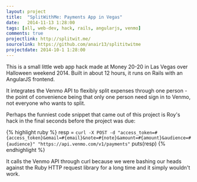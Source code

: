 ```yaml
---
layout: project
title:  "SplitWithMe: Payments App in Vegas"
date:   2014-11-13 1:28:00
tags: [all, web-dev, hack, rails, angularjs, venmo]
comments: true
projectlink: http://splitwit.me/
sourcelink: https://github.com/anair13/splititwitme
projectdate: 2014-10-1 1:28:00
---
```


This is a small little web app hack made at Money 20-20 in Las Vegas over Halloween weekend 2014. Built in about 12 hours, it runs on Rails with an AngularJS frontend.

It integrates the Venmo API to flexibly split expenses through one person - the point of convenience being that only one person need sign in to Venmo, not everyone who wants to split.

Perhaps the funniest code snippet that came out of this project is Roy's hack in the final seconds before the project was due:

{% highlight ruby %}
    resp = `curl -X POST -d "access_token=#{access_token}&email=#{email}&note=#{note}&amount=#{amount}&audience=#{audience}" "https://api.venmo.com/v1/payments"`
        puts(resp)
{% endhighlight %}

It calls the Venmo API through curl because we were bashing our heads against the Ruby HTTP request library for a long time and it simply wouldn't work.
